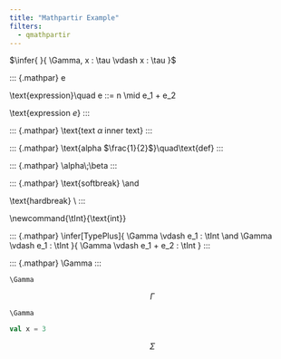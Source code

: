 ```yaml
---
title: "Mathpartir Example"
filters:
  - qmathpartir
---
```


$\infer{ }{ \Gamma, x : \tau \vdash x : \tau }$

::: {.mathpar}
e

\text{expression}\quad e ::= n \mid e_1 + e_2

\text{expression $e$}
:::

::: {.mathpar}
\text{text $\alpha\;\text{inner text}$}
:::

::: {.mathpar}
\text{alpha $\frac{1}{2}$}\quad\text{def}
:::

::: {.mathpar}
\alpha\\;\beta
:::

::: {.mathpar}
\text{softbreak}
\and

\text{hardbreak}
\\
:::

\newcommand{\tInt}{\text{int}}

::: {.mathpar}
\infer[TypePlus]{
  \Gamma \vdash e_1 : \tInt
  \and
  \Gamma \vdash e_1 : \tInt
}{
  \Gamma \vdash e_1 + e_2 : \tInt
}
:::

::: {.mathpar}
\Gamma
:::

``` {.mathpar}
\Gamma
```

```math {.mathpar}
\Gamma
```

```mathpar
\Gamma
```

```scala
val x = 3
```

$$
\Sigma
$$
